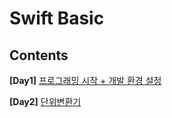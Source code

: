 # Swift Basic

## Contents

**[Day1]** [프로그래밍 시작 + 개발 환경 설정](https://github.com/undervineg/Practices/tree/master/SwiftBasics/Day1)

**[Day2]** [단위변환기](https://github.com/undervineg/Practices/tree/master/SwiftBasics/Day2)